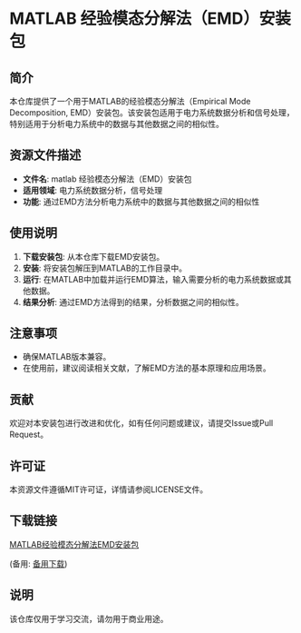 # MATLAB 经验模态分解法（EMD）安装包

## 简介
本仓库提供了一个用于MATLAB的经验模态分解法（Empirical Mode Decomposition, EMD）安装包。该安装包适用于电力系统数据分析和信号处理，特别适用于分析电力系统中的数据与其他数据之间的相似性。

## 资源文件描述
- **文件名**: matlab 经验模态分解法（EMD）安装包
- **适用领域**: 电力系统数据分析，信号处理
- **功能**: 通过EMD方法分析电力系统中的数据与其他数据之间的相似性

## 使用说明
1. **下载安装包**: 从本仓库下载EMD安装包。
2. **安装**: 将安装包解压到MATLAB的工作目录中。
3. **运行**: 在MATLAB中加载并运行EMD算法，输入需要分析的电力系统数据或其他数据。
4. **结果分析**: 通过EMD方法得到的结果，分析数据之间的相似性。

## 注意事项
- 确保MATLAB版本兼容。
- 在使用前，建议阅读相关文献，了解EMD方法的基本原理和应用场景。

## 贡献
欢迎对本安装包进行改进和优化，如有任何问题或建议，请提交Issue或Pull Request。

## 许可证
本资源文件遵循MIT许可证，详情请参阅LICENSE文件。

## 下载链接
[MATLAB经验模态分解法EMD安装包](https://pan.quark.cn/s/0b55ec07feb9) 

(备用: [备用下载](https://pan.baidu.com/s/1yXZdvKQNtEztpbLzPl_DaQ?pwd=1234))

## 说明

该仓库仅用于学习交流，请勿用于商业用途。
